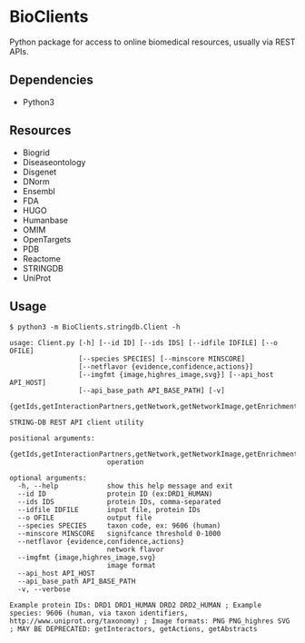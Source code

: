 # BioClients

Python package for access to online biomedical resources,
usually via REST APIs.

## Dependencies

* Python3

## Resources

* Biogrid
* Diseaseontology
* Disgenet
* DNorm
* Ensembl
* FDA
* HUGO
* Humanbase
* OMIM
* OpenTargets
* PDB
* Reactome
* STRINGDB
* UniProt

## Usage

```
$ python3 -m BioClients.stringdb.Client -h

usage: Client.py [-h] [--id ID] [--ids IDS] [--idfile IDFILE] [--o OFILE]
                 [--species SPECIES] [--minscore MINSCORE]
                 [--netflavor {evidence,confidence,actions}]
                 [--imgfmt {image,highres_image,svg}] [--api_host API_HOST]
                 [--api_base_path API_BASE_PATH] [-v]
                 {getIds,getInteractionPartners,getNetwork,getNetworkImage,getEnrichment,getPPIEnrichment,getInteractors,getActions,getAbstracts}

STRING-DB REST API client utility

positional arguments:
  {getIds,getInteractionPartners,getNetwork,getNetworkImage,getEnrichment,getPPIEnrichment,getInteractors,getActions,getAbstracts}
                        operation

optional arguments:
  -h, --help            show this help message and exit
  --id ID               protein ID (ex:DRD1_HUMAN)
  --ids IDS             protein IDs, comma-separated
  --idfile IDFILE       input file, protein IDs
  --o OFILE             output file
  --species SPECIES     taxon code, ex: 9606 (human)
  --minscore MINSCORE   signifcance threshold 0-1000
  --netflavor {evidence,confidence,actions}
                        network flavor
  --imgfmt {image,highres_image,svg}
                        image format
  --api_host API_HOST
  --api_base_path API_BASE_PATH
  -v, --verbose

Example protein IDs: DRD1 DRD1_HUMAN DRD2 DRD2_HUMAN ; Example species: 9606 (human, via taxon identifiers, http://www.uniprot.org/taxonomy) ; Image formats: PNG PNG_highres SVG ; MAY BE DEPRECATED: getInteractors, getActions, getAbstracts
```
